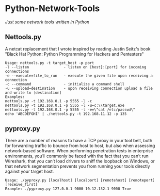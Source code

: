 # Python-Network-Tools
_Just some network tools written in Python_

## Nettools.py
A netcat replacement that I wrote inspired by reading Justin Seitz's book "Black Hat Python: Python Programming for Hackers and Pentesters"

```
Usage: nettools.py -t target_host -p port
-l --listen                - listen on [host]:[port] for incoming connections
-e --execute=file_to_run   - execute the given file upon receiving a connection
-c --command               - initialize a command shell
-u --upload=destination    - upon receiving connection upload a file and write to [destination]
Examples: 
nettools.py -t 192.168.0.1 -p 5555 -l -c
nettools.py -t 192.168.0.1 -p 5555 -l -u=c:\\target.exe
nettools.py -t 192.168.0.1 -p 5555 -l -e=\"cat /etc/passwd\"
echo 'ABCDEFGHI' | ./nettools.py -t 192.168.11.12 -p 135
```

## pyproxy.py
There are a number of reasons to have a TCP proxy in your tool belt, both for forwarding traffic to bounce from host to host, but also when assessing network-based software. When performing penetration tests in enterprise environments, you’ll commonly be faced with the fact that you can’t run Wireshark, that you can’t load drivers to sniff the loopback on Windows, or that network segmentation prevents you from running your tools directly against your target host.

```
Usage: ./pyproxy.py [localhost] [localport] [remotehost] [remoteport] [receive_first]
Example: ./pyproxy.py 127.0.0.1 9000 10.12.132.1 9000 True
``` 
